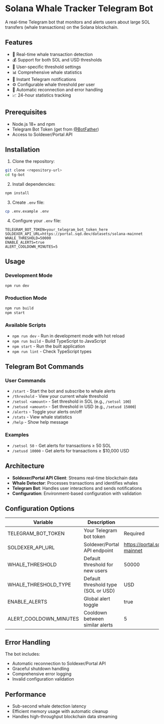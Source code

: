 # Solana Whale Tracker Telegram Bot

A real-time Telegram bot that monitors and alerts users about large SOL transfers (whale transactions) on the Solana blockchain.

## Features

- 🐋 Real-time whale transaction detection
- 💰 Support for both SOL and USD thresholds
- 👤 User-specific threshold settings
- 📊 Comprehensive whale statistics
- 🔔 Instant Telegram notifications
- ⚙️ Configurable whale threshold per user
- 🔄 Automatic reconnection and error handling
- 📈 24-hour statistics tracking

## Prerequisites

- Node.js 18+ and npm
- Telegram Bot Token (get from [@BotFather](https://t.me/botfather))
- Access to Soldexer/Portal API

## Installation

1. Clone the repository:

```bash
git clone <repository-url>
cd tg-bot
```

2. Install dependencies:

```bash
npm install
```

3. Create `.env` file:

```bash
cp .env.example .env
```

4. Configure your `.env` file:

```env
TELEGRAM_BOT_TOKEN=your_telegram_bot_token_here
SOLDEXER_API_URL=https://portal.sqd.dev/datasets/solana-mainnet
WHALE_THRESHOLD=50000
ENABLE_ALERTS=true
ALERT_COOLDOWN_MINUTES=5
```

## Usage

### Development Mode

```bash
npm run dev
```

### Production Mode

```bash
npm run build
npm start
```

### Available Scripts

- `npm run dev` - Run in development mode with hot reload
- `npm run build` - Build TypeScript to JavaScript
- `npm start` - Run the built application
- `npm run lint` - Check TypeScript types

## Telegram Bot Commands

### User Commands

- `/start` - Start the bot and subscribe to whale alerts
- `/threshold` - View your current whale threshold
- `/setsol <amount>` - Set threshold in SOL (e.g., `/setsol 100`)
- `/setusd <amount>` - Set threshold in USD (e.g., `/setusd 15000`)
- `/alerts` - Toggle your alerts on/off
- `/stats` - View whale statistics
- `/help` - Show help message

### Examples

- `/setsol 50` - Get alerts for transactions ≥ 50 SOL
- `/setusd 10000` - Get alerts for transactions ≥ $10,000 USD

## Architecture

- **Soldexer/Portal API Client**: Streams real-time blockchain data
- **Whale Detector**: Processes transactions and identifies whales
- **Telegram Bot**: Handles user interactions and sends notifications
- **Configuration**: Environment-based configuration with validation

## Configuration Options

| Variable               | Description                         | Default                                        |
| ---------------------- | ----------------------------------- | ---------------------------------------------- |
| TELEGRAM_BOT_TOKEN     | Your Telegram bot token             | Required                                       |
| SOLDEXER_API_URL       | Soldexer/Portal API endpoint        | https://portal.sqd.dev/datasets/solana-mainnet |
| WHALE_THRESHOLD        | Default threshold for new users     | 50000                                          |
| WHALE_THRESHOLD_TYPE   | Default threshold type (SOL or USD) | USD                                            |
| ENABLE_ALERTS          | Global alert toggle                 | true                                           |
| ALERT_COOLDOWN_MINUTES | Cooldown between similar alerts     | 5                                              |

## Error Handling

The bot includes:

- Automatic reconnection to Soldexer/Portal API
- Graceful shutdown handling
- Comprehensive error logging
- Invalid configuration validation

## Performance

- Sub-second whale detection latency
- Efficient memory usage with automatic cleanup
- Handles high-throughput blockchain data streaming
